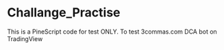 # Challange_Practise
This is a PineScript code for test ONLY. To test 3commas.com DCA bot on TradingView
